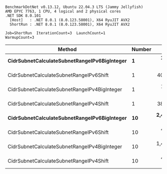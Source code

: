 ```

BenchmarkDotNet v0.13.12, Ubuntu 22.04.3 LTS (Jammy Jellyfish)
AMD EPYC 7763, 1 CPU, 4 logical and 2 physical cores
.NET SDK 8.0.101
  [Host]   : .NET 8.0.1 (8.0.123.58001), X64 RyuJIT AVX2
  ShortRun : .NET 8.0.1 (8.0.123.58001), X64 RyuJIT AVX2

Job=ShortRun  IterationCount=3  LaunchCount=1  
WarmupCount=3  

```
| Method                                       | Number | Mean        | Error      | StdDev   | Min         | Max         | Gen0   | Allocated |
|--------------------------------------------- |------- |------------:|-----------:|---------:|------------:|------------:|-------:|----------:|
| **CidrSubnetCalculateSubnetRangeIPv6BigInteger** | **1**      |   **235.34 ns** |   **0.796 ns** | **0.044 ns** |   **235.30 ns** |   **235.39 ns** | **0.0050** |     **432 B** |
| CidrSubnetCalculateSubnetRangeIPv6Shift      | 1      |    40.94 ns |   7.637 ns | 0.419 ns |    40.67 ns |    41.42 ns | 0.0019 |     160 B |
| CidrSubnetCalculateSubnetRangeIPv4BigInteger | 1      |   146.42 ns |  11.378 ns | 0.624 ns |   145.89 ns |   147.11 ns | 0.0024 |     208 B |
| CidrSubnetCalculateSubnetRangeIPv4Shift      | 1      |    38.45 ns |   3.768 ns | 0.207 ns |    38.32 ns |    38.69 ns | 0.0021 |     176 B |
| **CidrSubnetCalculateSubnetRangeIPv6BigInteger** | **10**     | **2,456.43 ns** | **139.284 ns** | **7.635 ns** | **2,449.39 ns** | **2,464.54 ns** | **0.0496** |    **4320 B** |
| CidrSubnetCalculateSubnetRangeIPv6Shift      | 10     |   420.18 ns | 120.425 ns | 6.601 ns |   415.70 ns |   427.76 ns | 0.0191 |    1600 B |
| CidrSubnetCalculateSubnetRangeIPv4BigInteger | 10     | 1,484.03 ns | 143.613 ns | 7.872 ns | 1,476.60 ns | 1,492.28 ns | 0.0248 |    2080 B |
| CidrSubnetCalculateSubnetRangeIPv4Shift      | 10     |   418.55 ns |  15.782 ns | 0.865 ns |   417.61 ns |   419.31 ns | 0.0210 |    1760 B |
